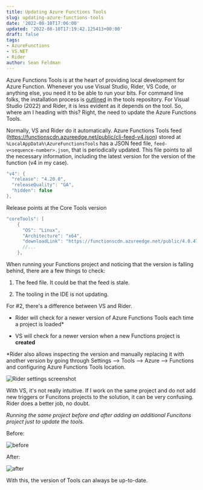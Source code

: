 ```yaml
---
title: Updating Azure Functions Tools
slug: updating-azure-functions-tools
date: '2022-08-10T17:06:00'
updated: '2022-08-10T17:19:42.125413+00:00'
draft: false
tags:
- AzureFunctions
- VS.NET
- Rider
author: Sean Feldman
---
```

Azure Functions Tools is at the heart of providing local development for Azure Function. Whenever you use Visual Studio, Rider, VS Code, or anything else, you need it to be able to run your bits. For command line folks, the installation process is [outlined](https://github.com/Azure/azure-functions-core-tools#installing) in the tools repository. For Visual Studio (2022) and Rider, it is less evident as it depends on the tool. So, where am I heading with this? Right, the need to update the Azure Functions Tools.

Normally, VS and Rider do it automatically. Azure Functions Tools feed (https://functionscdn.azureedge.net/public/cli-feed-v4.json) stored at `%LocalAppData%\AzureFunctionsTools` has a JSON feed file, `feed-v<sequence-number>.json`, that is periodically updated. This file points to all the necessary information, including the latest version for the version of the function (v4 in my case).

```csharp
"v4": {
  "release": "4.20.0",
  "releaseQuality": "GA",
  "hidden": false
},
```
Release points at the Core Tools version

```csharp
"coreTools": [
    {
      "OS": "Linux",
      "Architecture": "x64",
      "downloadLink": "https://functionscdn.azureedge.net/public/4.0.4704/Azure.Functions.Cli.linux-x64.4.0.4704.zip",
      //...
    },
```
When running your Functions project and noticing that the version is falling behind, there are a few things to check:

1. The feed file. It could be that the feed is stale.
2. The tooling in the IDE is not updating.

For #2, there's a difference between VS and Rider.

 - Rider will check for a newer version of Azure Functions Tools each time a project is loaded*
 - VS will check for a newer version when a new Functions project is **created**

\*Rider also allows inspecting the version and manually replacing it with another version by going through Settings --> Tools --> Azure --> Functions and configuring Azure Functions Tools location.

![Rider settings screenshot][1]

With VS, it's not really intuitive. If I work on the same project and do not add new triggers or Funcitons projects to the solution, it can be very confusing. Rider does a better job, no doubt.

*Running the same project before and after adding an _additional_ Funcitons project just to update the tools.*

Before:

![before][2]

After:

![after][3]

With this, the version of Tools can always be up-to-date.


[1]: https://aspblogs.blob.core.windows.net:443/media/sfeldman/2022/updating-azure-functions-tools/image.png
[2]: https://aspblogs.blob.core.windows.net:443/media/sfeldman/2022/updating-azure-functions-tools/image-1.png
[3]: https://aspblogs.blob.core.windows.net:443/media/sfeldman/2022/updating-azure-functions-tools/image-2.png
